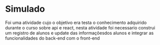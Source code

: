 # Simulado 
 Foi uma atividade cujo o objetivo era testa o conhecimento adquirido durante o curso sobre api e react, nesta atividade foi necessario  construi um registro  de alunos e update das informaçõesdos alunos  e integrar as funcionalidades do back-end com o front-end
